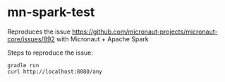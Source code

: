 # mn-spark-test
Reproduces the issue https://github.com/micronaut-projects/micronaut-core/issues/892 with Micronaut + Apache Spark

Steps to reproduce the issue:
```
gradle run
curl http://localhost:8080/any
```
